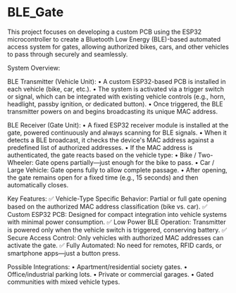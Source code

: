 # BLE_Gate

This project focuses on developing a custom PCB using the ESP32 microcontroller to create a Bluetooth Low Energy (BLE)-based automated access system for gates, allowing authorized bikes, cars, and other vehicles to pass through securely and seamlessly.

System Overview:

BLE Transmitter (Vehicle Unit):
•	A custom ESP32-based PCB is installed in each vehicle (bike, car, etc.).
•	The system is activated via a trigger switch or signal, which can be integrated with existing vehicle controls (e.g., horn, headlight, passby ignition, or dedicated button).
•	Once triggered, the BLE transmitter powers on and begins broadcasting its unique MAC address.

BLE Receiver (Gate Unit):
•	A fixed ESP32 receiver module is installed at the gate, powered continuously and always scanning for BLE signals.
•	When it detects a BLE broadcast, it checks the device's MAC address against a predefined list of authorized addresses.
•	If the MAC address is authenticated, the gate reacts based on the vehicle type:
•	Bike / Two-Wheeler: Gate opens partially—just enough for the bike to pass.
•	Car / Large Vehicle: Gate opens fully to allow complete passage.
•	After opening, the gate remains open for a fixed time (e.g., 15 seconds) and then automatically closes.

Key Features:
✅ Vehicle-Type Specific Behavior: Partial or full gate opening based on the authorized MAC address classification (bike vs. car).
✅ Custom ESP32 PCB: Designed for compact integration into vehicle systems with minimal power consumption.
✅ Low Power BLE Operation: Transmitter is powered only when the vehicle switch is triggered, conserving battery.
✅ Secure Access Control: Only vehicles with authorized MAC addresses can activate the gate.
✅ Fully Automated: No need for remotes, RFID cards, or smartphone apps—just a button press.

Possible Integrations:
•	Apartment/residential society gates.
•	Office/industrial parking lots.
•	Private or commercial garages.
•	Gated communities with mixed vehicle types.
